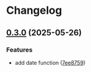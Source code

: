 # Changelog

## [0.3.0](https://github.com/nmelepat/release-test/compare/hello-x@v0.2.0...hello-x@v0.3.0) (2025-05-26)


### Features

* add date function ([7ee8759](https://github.com/nmelepat/release-test/commit/7ee8759c29e8f10c2249b21e72931816a6b54dde))
